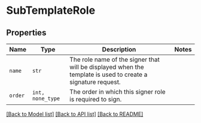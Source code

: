 # SubTemplateRole



## Properties

| Name | Type | Description | Notes |
| ---- | ---- | ----------- | ----- |
| `name` | ```str``` |  The role name of the signer that will be displayed when the template is used to create a signature request.  |  |
| `order` | ```int, none_type``` |  The order in which this signer role is required to sign.  |  |


[[Back to Model list]](../README.md#documentation-for-models) [[Back to API list]](../README.md#documentation-for-api-endpoints) [[Back to README]](../README.md)


